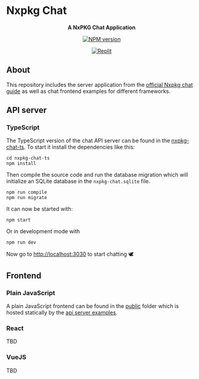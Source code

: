 # Nxpkg Chat

<p align="center">
<b>A NxPKG Chat Application</b>
</p>

<p align="center">
<a href="https://github.com/nxpkg/nxpkg-chat/actions?query=workflow%3ACI" target="__blank"><img src="https://github.com/nxpkg/nxpkg-chat/workflows/CI/badge.svg" alt="NPM version"></a>
</p>

<p align="center">
  <a href="https://replit.com/new/github/nxpkg/nxpkg-chat"><img src="https://replit.com/badge?caption=Try%20Nxpkg%20on%20Replit" alt="Replit"></a> 
</p>


## About

This repository includes the server application from the [official Nxpkg chat guide](https://nxpkg.khulnasoft.com/guides/basics/generator.html) as well as chat frontend examples for different frameworks.

## API server

### TypeScript

The TypeScript version of the chat API server can be found in the [nxpkg-chat-ts](./nxpkg-chat-ts/). To start it install the dependencies like this:

```
cd nxpkg-chat-ts
npm install
```

Then compile the source code and run the database migration which will initialize an SQLite database in the `nxpkg-chat.sqlite` file.

```
npm run compile
npm run migrate
```

It can now be started with:

```
npm start
```

Or in development mode with

```
npm run dev
```

Now go to [http://localhost:3030](http://localhost:3030) to start chatting 🕊️

## Frontend

### Plain JavaScript

A plain JavaScript frontend can be found in the [public](./public/) folder which is hosted statically by the [api server examples](#api-server).

### React

TBD

### VueJS

TBD
